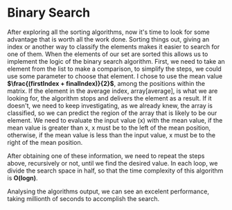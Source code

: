 # Binary Search

After exploring all the sorting algorithms, now it's time to look for some advantage that is worth all the work done. Sorting things out, giving an index or another way to classify the elements makes it easier to search for one of them. When the elements of our set are sorted this allows us to implement the logic of the binary search algorithm. First, we need to take an element from the list to make a comparison, to simplify the steps, we could use some parameter to choose that element. I chose to use the mean value **$\frac{(firstIndex + finalIndex)}{2}$**, among the positions within the matrix. If the element in the average index, array[average], is what we are looking for, the algorithm stops and delivers the element as a result. If it doesn't, we need to keep investigating, as we already knew, the array is ​​classified, so we can predict the region of the array that is likely to be our element. We need to evaluate the input value (x) with the mean value, if the mean value is greater than x, x must be to the left of the mean position, otherwise, if the mean value is less than the input value, x must be to the right of the mean position.

After obtaining one of these information, we need to repeat the steps above, recursively or not, until we find the desired value. In each loop, we divide the search space in half, so that the time complexity of this algorithm is **O(logn)**.

Analysing the algorithms output, we can see an excelent performance, taking millionth of seconds to accomplish the search.
